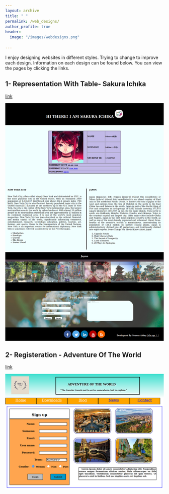 ```yaml
---
layout: archive
title: " "
permalink: /web_designs/
author_profile: true
header:
  image: "/images/webdesigns.png"
  
---
```


I enjoy designing websites in different styles. Trying to change to improve each design. 
Information on each design can be found below. You can view the pages by clicking the links.

## 1- Representation With Table- Sakura Ichıka

[link](../WebDesignsFolder/RepresentationwithTable/RepresentationWithTable.html)

<img src="../WebDesignsFolder/RepresentationwithTable/RepresentationWithTable.png" alt="RepresentationWithTable">

## 2- Registeration - Adventure Of The World

[link](../WebDesignsFolder/Registration/registeration.html)

<img src="../WebDesignsFolder/Registration/registeration.png" alt="registeration">
